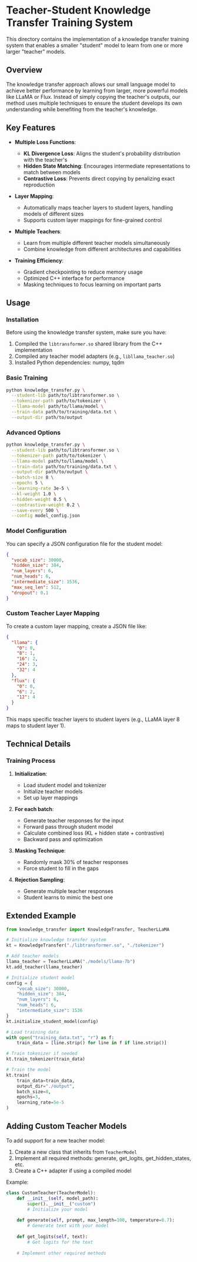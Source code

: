 # Teacher-Student Knowledge Transfer Training System

This directory contains the implementation of a knowledge transfer training system that enables a smaller "student" model to learn from one or more larger "teacher" models.

## Overview

The knowledge transfer approach allows our small language model to achieve better performance by learning from larger, more powerful models like LLaMA or Flux. Instead of simply copying the teacher's outputs, our method uses multiple techniques to ensure the student develops its own understanding while benefiting from the teacher's knowledge.

## Key Features

- **Multiple Loss Functions**:
  - **KL Divergence Loss**: Aligns the student's probability distribution with the teacher's
  - **Hidden State Matching**: Encourages intermediate representations to match between models
  - **Contrastive Loss**: Prevents direct copying by penalizing exact reproduction

- **Layer Mapping**:
  - Automatically maps teacher layers to student layers, handling models of different sizes
  - Supports custom layer mappings for fine-grained control

- **Multiple Teachers**:
  - Learn from multiple different teacher models simultaneously
  - Combine knowledge from different architectures and capabilities

- **Training Efficiency**:
  - Gradient checkpointing to reduce memory usage
  - Optimized C++ interface for performance
  - Masking techniques to focus learning on important parts

## Usage

### Installation

Before using the knowledge transfer system, make sure you have:

1. Compiled the `libtransformer.so` shared library from the C++ implementation
2. Compiled any teacher model adapters (e.g., `libllama_teacher.so`)
3. Installed Python dependencies: numpy, tqdm

### Basic Training

```bash
python knowledge_transfer.py \
  --student-lib path/to/libtransformer.so \
  --tokenizer-path path/to/tokenizer \
  --llama-model path/to/llama/model \
  --train-data path/to/training/data.txt \
  --output-dir path/to/output
```

### Advanced Options

```bash
python knowledge_transfer.py \
  --student-lib path/to/libtransformer.so \
  --tokenizer-path path/to/tokenizer \
  --llama-model path/to/llama/model \
  --train-data path/to/training/data.txt \
  --output-dir path/to/output \
  --batch-size 8 \
  --epochs 5 \
  --learning-rate 3e-5 \
  --kl-weight 1.0 \
  --hidden-weight 0.5 \
  --contrastive-weight 0.2 \
  --save-every 500 \
  --config model_config.json
```

### Model Configuration

You can specify a JSON configuration file for the student model:

```json
{
  "vocab_size": 30000,
  "hidden_size": 384,
  "num_layers": 6,
  "num_heads": 6,
  "intermediate_size": 1536,
  "max_seq_len": 512,
  "dropout": 0.1
}
```

### Custom Teacher Layer Mapping

To create a custom layer mapping, create a JSON file like:

```json
{
  "llama": {
    "0": 0,
    "8": 1,
    "16": 2,
    "24": 3,
    "32": 4
  },
  "flux": {
    "0": 0,
    "6": 2,
    "12": 4
  }
}
```

This maps specific teacher layers to student layers (e.g., LLaMA layer 8 maps to student layer 1).

## Technical Details

### Training Process

1. **Initialization**:
   - Load student model and tokenizer
   - Initialize teacher models
   - Set up layer mappings

2. **For each batch**:
   - Generate teacher responses for the input
   - Forward pass through student model
   - Calculate combined loss (KL + hidden state + contrastive)
   - Backward pass and optimization

3. **Masking Technique**:
   - Randomly mask 30% of teacher responses
   - Force student to fill in the gaps

4. **Rejection Sampling**:
   - Generate multiple teacher responses
   - Student learns to mimic the best one

## Extended Example

```python
from knowledge_transfer import KnowledgeTransfer, TeacherLLaMA

# Initialize knowledge transfer system
kt = KnowledgeTransfer("./libtransformer.so", "./tokenizer")

# Add teacher models
llama_teacher = TeacherLLaMA("./models/llama-7b")
kt.add_teacher(llama_teacher)

# Initialize student model
config = {
    "vocab_size": 30000,
    "hidden_size": 384,
    "num_layers": 6,
    "num_heads": 6,
    "intermediate_size": 1536
}
kt.initialize_student_model(config)

# Load training data
with open("training_data.txt", "r") as f:
    train_data = [line.strip() for line in f if line.strip()]

# Train tokenizer if needed
kt.train_tokenizer(train_data)

# Train the model
kt.train(
    train_data=train_data,
    output_dir="./output",
    batch_size=8,
    epochs=3,
    learning_rate=5e-5
)
```

## Adding Custom Teacher Models

To add support for a new teacher model:

1. Create a new class that inherits from `TeacherModel`
2. Implement all required methods: generate, get_logits, get_hidden_states, etc.
3. Create a C++ adapter if using a compiled model

Example:

```python
class CustomTeacher(TeacherModel):
    def __init__(self, model_path):
        super().__init__("custom")
        # Initialize your model
        
    def generate(self, prompt, max_length=100, temperature=0.7):
        # Generate text with your model
        
    def get_logits(self, text):
        # Get logits for the text
        
    # Implement other required methods
```